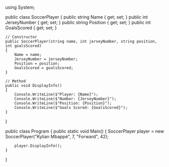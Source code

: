 using System;

public class SoccerPlayer
{
    public string Name { get; set; }
    public int JerseyNumber { get; set; }
    public string Position { get; set; }
    public int GoalsScored { get; set; }

    // Constructor
    public SoccerPlayer(string name, int jerseyNumber, string position, int goalsScored)
    {
        Name = name;
        JerseyNumber = jerseyNumber;
        Position = position;
        GoalsScored = goalsScored;
    }

    // Method
    public void DisplayInfo()
    {
        Console.WriteLine($"Player: {Name}");
        Console.WriteLine($"Number: {JerseyNumber}");
        Console.WriteLine($"Position: {Position}");
        Console.WriteLine($"Goals Scored: {GoalsScored}");
    }
}

public class Program
{
    public static void Main()
    {
        SoccerPlayer player = new SoccerPlayer("Kylian Mbappé", 7, "Forward", 42);

        player.DisplayInfo();
    }
}
